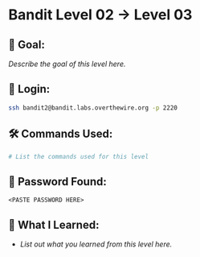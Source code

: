 # Bandit Level 02 → Level 03

## 🧠 Goal:
_Describe the goal of this level here._

## 🔐 Login:
```bash
ssh bandit2@bandit.labs.overthewire.org -p 2220
```

## 🛠️ Commands Used:
```bash
# List the commands used for this level
```

## 🧾 Password Found:
`<PASTE PASSWORD HERE>`

## 📘 What I Learned:
- _List out what you learned from this level here._
